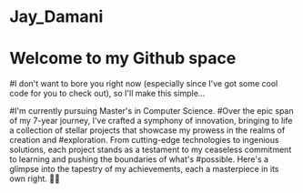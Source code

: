 # Jay_Damani
# Welcome to my Github space
#I don't want to bore you right now (especially since I've got some cool code for you to check out), so I'll make this simple...

#I'm currently pursuing Master's in Computer Science. 
#Over the epic span of my 7-year journey, I've crafted a symphony of innovation, bringing to life a collection of stellar projects that showcase my prowess in the realms of creation and #exploration. From cutting-edge technologies to ingenious solutions, each project stands as a testament to my ceaseless commitment to learning and pushing the boundaries of what's #possible. Here's a glimpse into the tapestry of my achievements, each a masterpiece in its own right. 🚀✨






